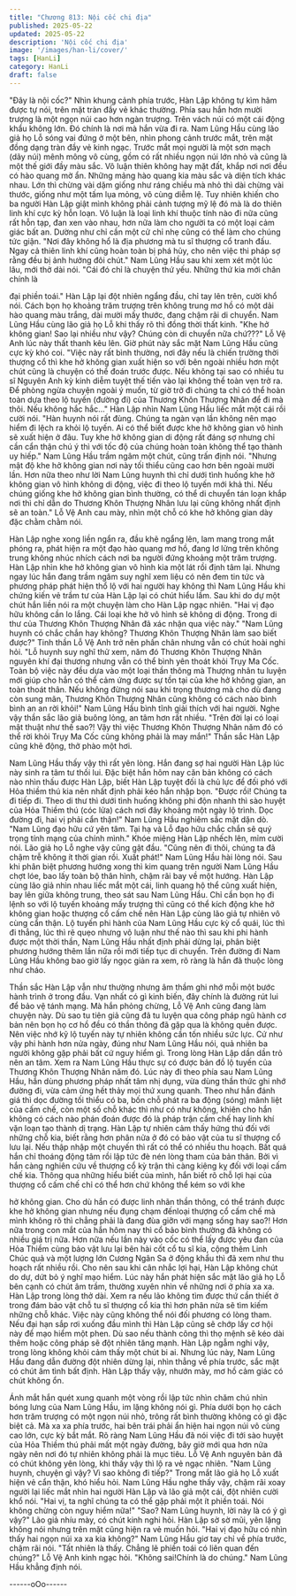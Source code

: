 ```yaml
---
title: "Chương 813: Nội cốc chi địa"
published: 2025-05-22
updated: 2025-05-22
description: 'Nội cốc chi địa'
image: '/images/han-li/cover/'
tags: [HanLi]
category: HanLi
draft: false
---
```


"Đây là nội cốc?" Nhìn khung cảnh phía trước, Hàn Lập không tự
kìm hãm được tự nói, trên mặt tràn đầy vẻ khác thường.
Phía sau hắn hơn mười trượng là một ngọn núi cao hơn ngàn
trượng. Trên vách núi có một cái động khẩu không lớn.
Đó chính là nơi mà hắn vừa đi ra.
Nam Lũng Hầu cùng lão giả họ Lỗ sóng vai đứng ở một bên, nhìn
phong cảnh trước mắt, trên mặt đồng dạng tràn đầy vẻ kinh ngạc.
Trước mắt mọi người là một sơn mạch (dãy núi) mênh mông vô
cùng, gồm có rất nhiều ngọn núi lớn nhỏ và cũng là một thế giới
đầy màu sắc.
Vô luận thiên không hay mặt đất, khắp nơi nơi đều có hào quang
mờ ẩn.
Những mảng hào quang kia màu sắc và diện tích khác nhau. Lớn
thì chừng vài dặm giống như ráng chiều mà nhỏ thì dài chừng vài
thước, giống như một tấm lụa mỏng, vô cùng diễm lệ. Tuy nhiên
khiến cho ba người Hàn Lập giật mình không phải cảnh tượng mỹ
lệ đó mà là do thiên linh khí cực kỳ hỗn loạn. Vô luận là loại linh
khí thuộc tính nào đi nữa cũng rất hỗn tạp, đan xen vào nhau,
hơn nữa làm cho người ta có một loại cảm giác bất an. Dường
như chỉ cần một cử chỉ nhẹ cũng có thể làm cho chúng tức giận.
"Nơi đây không hổ là địa phương mà tu sĩ thượng cổ tranh đấu.
Ngay cả thiên linh khí cũng hoàn toàn bị phá hủy, cho nên việc thi
pháp sợ rằng đều bị ảnh hưởng đôi chút." Nam Lũng Hầu sau khi
xem xét một lúc lâu, mới thở dài nói.
"Cái đó chỉ là chuyện thứ yếu. Những thứ kia mới chân chính là

đại phiền toái." Hàn Lập lại đột nhiên ngẩng đầu, chỉ tay lên trên,
cười khổ nói.
Cách bọn họ khoảng trăm trượng trên không trung mơ hồ có một
dải hào quang màu trắng, dài mười mấy thước, đang chậm rãi di
chuyển.
Nam Lũng Hầu cùng lão giả họ Lỗ khi thấy rõ thì đồng thời thất
kinh.
"Khe hở không gian! Sao lại nhiều như vậy? Chúng còn di chuyển
nữa chứ???" Lỗ Vệ Anh lúc này thất thanh kêu lên.
Giờ phút này sắc mặt Nam Lũng Hầu cũng cực kỳ khó coi.
"Việc này rất bình thường, nơi đây nếu là chiến trường thời
thượng cổ thì khe hở không gian xuất hiện so với bên ngoài nhiều
hơn một chút cũng là chuyện có thể đoán trước được. Nếu không
tại sao có nhiều tu sĩ Nguyên Anh kỳ kinh diễm tuyệt thế tiến vào
lại không thể toàn vẹn trở ra. Để phòng ngừa chuyện ngoài ý
muốn, từ giờ trở đi chúng ta chỉ có thể hoàn toàn dựa theo lộ
tuyến (đường đi) của Thương Khôn Thượng Nhân để đi mà thôi.
Nếu không hắc hắc..." Hàn Lập nhìn Nam Lũng Hầu liếc mắt một
cái rồi cười nói.
"Hàn huynh nói rất đùng. Chúng ta ngàn vạn lần không nên mạo
hiểm đi lệch ra khỏi lộ tuyến. Ai có thể biết được khe hở không
gian vô hình sẽ xuất hiện ở đâu. Tuy khe hở không gian di động
rất đáng sợ nhưng chỉ cần cẩn thận chú ý thì với tốc độ của chúng
hoàn toàn không thể tạo thành uy hiếp." Nam Lũng Hầu trầm
ngâm một chút, cũng trấn định nói.
"Nhưng mật độ khe hở không gian nơi này tối thiểu cũng cao hơn
bên ngoài mười lần. Hơn nữa theo như lời Nam Lũng huynh thì
chỉ dưới tình huống khe hở không gian vô hình không di động,
việc đi theo lộ tuyến mới khả thi. Nếu chúng giống khe hở không
gian bình thường, có thể di chuyển tán loạn khắp nơi thì chỉ dẫn
do Thương Khôn Thượng Nhân lưu lại cũng không nhất định sẽ
an toàn." Lỗ Vệ Anh cau mày, nhìn một chỗ có khe hở không gian
dày đặc chằm chằm nói.

Hàn Lập nghe xong liền ngẩn ra, đầu khẽ ngẩng lên, lam mang
trong mắt phóng ra, phát hiện ra một đạo hào quang mơ hồ, đang
lơ lửng trên không trung không nhúc nhích cách nơi ba người
đứng khoảng một trăm trượng.
Hàn Lập nhìn khe hở không gian vô hình kia một lát rồi định tâm
lại.
Nhưng ngay lúc hắn đang trầm ngâm suy nghĩ xem liệu có nên
đem tin tức và phương pháp phát hiện thổ lộ với hai người hay
không thì Nam Lũng Hầu khi chứng kiến vẻ trầm tư của Hàn Lập
lại có chút hiểu lầm. Sau khi do dự một chút hắn liền nói ra một
chuyện làm cho Hàn Lập ngạc nhiên.
"Hai vị đạo hữu không cần lo lắng. Cái loại khe hở vô hình sẽ
không di động. Trong di thư của Thương Khôn Thượng Nhân đã
xác nhận qua việc này."
"Nam Lũng huynh có chắc chắn hay không? Thương Khôn
Thượng Nhân làm sao biết được?" Tinh thần Lỗ Vệ Anh trở nên
phấn chân nhưng vẫn có chút hoài nghi hỏi.
"Lỗ huynh suy nghĩ thử xem, năm đó Thương Khôn Thượng Nhân
nguyên khí đại thương nhưng vẫn có thể bình yên thoát khỏi Trụy
Ma Cốc. Toàn bộ việc này đều dựa vào một loại thần thông mà
Thượng nhân tu luyện mới giúp cho hắn có thể cảm ứng được sự
tồn tại của khe hở không gian, an toàn thoát thân. Nếu không
đừng nói sau khi trọng thương mà cho dù đang còn sung mãn,
Thương Khôn Thượng Nhân cũng không có cách nào bình bình
an an rời khỏi!" Nam Lũng Hầu bình tĩnh giải thích với hai người.
Nghe vậy thần sắc lão giả buông lỏng, an tâm hơn rất nhiều.
"Trên đời lại có loại mật thuật như thế sao?! Vậy thì việc Thương
Khôn Thượng Nhân năm đó có thể rời khỏi Trụy Ma Cốc cũng
không phải là may mắn!"
Thần sắc Hàn Lập cũng khẽ động, thở phào một hơi.

Nam Lũng Hầu thấy vậy thì rất yên lòng. Hắn đang sợ hai người
Hàn Lập lúc này sinh ra tâm tư thối lui.
Đặc biệt hắn hôm nay căn bản không có cách nào nhìn thấu được
Hàn Lập, biết Hàn Lập tuyệt đối là chủ lực để đối phó với Hỏa
thiềm thú kia nên nhất định phải kéo hắn nhập bọn.
"Được rồi! Chúng ta đi tiếp đi. Theo di thư thì dưới tình huống
không phi độn nhanh thì sào huyệt của Hỏa Thiềm thú (cóc lửa)
cách nơi đây khoảng một ngày lộ trình. Dọc đường đi, hai vị phải
cẩn thận!" Nam Lũng Hầu nghiêm sắc mặt dặn dò.
"Nam Lũng đạo hữu cứ yên tâm. Tại hạ và Lỗ đạo hữu chắc chắn
sẽ quý trọng tính mạng của chính mình." Khóe miệng Hàn Lập
nhếch lên, mỉm cười nói.
Lão giả họ Lỗ nghe vậy cũng gật đầu.
"Cũng nên đi thôi, chúng ta đã chậm trễ không ít thời gian rồi.
Xuất phát!" Nam Lũng Hầu hài lòng nói.
Sau khi phân biệt phương hướng xong thì kim quang trên người
Nam Lũng Hầu chợt lóe, bao lấy toàn bộ thân hình, chậm rãi bay
về một hướng.
Hàn Lập cùng lão giả nhìn nhau liếc mắt một cái, linh quang hộ
thể cũng xuất hiện, bay lên giữa không trung, theo sát sau Nam
Lũng Hầu.
Chỉ cần bọn họ đi lệnh so với lộ tuyến khoảng mấy trượng thì
cũng có thể kích động khe hở không gian hoặc thượng cổ cấm
chế nên Hàn Lập cùng lão giả tự nhiên vô cùng cẩn thận.
Lộ tuyến phi hành của Nam Lũng Hầu cực kỳ cổ quái, lúc thì đi
thẳng, lúc thì rẽ quẹo nhưng vô luận như thế nào thì sau khi phi
hành được một thời thần, Nam Lũng Hầu nhất định phải dừng lại,
phân biệt phương hướng thêm lần nữa rồi mới tiếp tục di chuyển.
Trên đường đi Nam Lũng Hầu không bao giờ lấy ngọc giản ra
xem, rõ ràng là hắn đã thuộc lòng như cháo.

Thần sắc Hàn Lập vẫn như thường nhưng âm thầm ghi nhớ mỗi
một bước hành trình ở trong đầu. Vạn nhất có gì kinh biến, đây
chính là đường rút lui để bảo vệ tánh mạng. Mà hắn phỏng
chừng, Lỗ Vệ Anh cũng đang làm chuyện này.
Dù sao tu tiên giả cũng đã tu luyện qua công pháp ngũ hành cơ
bản nên bọn họ cơ hồ đều có thần thông đã gặp qua là không
quên được. Nên việc nhớ kỹ lộ tuyến này tự nhiên không cần tốn
nhiều sức lực.
Cứ như vậy phi hành hơn nửa ngày, đúng như Nam Lũng Hầu
nói, quả nhiên ba người không gặp phải bất cứ nguy hiểm gì.
Trong lòng Hàn Lập dần dần trỏ nên an tâm. Xem ra Nam Lũng
Hầu thực sự có được bản đồ lộ tuyến của Thương Khôn Thượng
Nhân năm đó.
Lúc này đi theo phía sau Nam Lũng Hầu, hắn dùng phương pháp
nhất tâm nhị dụng, vừa dùng thần thức ghi nhớ đường đi, vừa
cảm ứng hết thảy mọi thứ xung quanh.
Theo như hắn đánh giá thì dọc đường tối thiểu có ba, bốn chỗ
phát ra ba động (sóng) mãnh liệt của cấm chế, còn một số chỗ
khác thì như có như không, khiên cho hắn không có cách nào
phán đoán được đó là pháp trận cấm chế hay linh khí vặn loạn
tạo thành dị trạng.
Hàn Lập tự nhiên cảm thấy hứng thú đối với những chỗ kia, biết
rằng hơn phân nửa ở đó có bảo vật của tu sĩ thượng cổ lưu lại.
Nếu thập nhập một chuyến thì rất có thể có nhiều thu hoạch.
Bất quá hắn chỉ thoáng động tâm rồi lập tức đè nén lòng tham của
bản thân.
Bởi vì hắn càng nghiên cứu về thượng cổ kỳ trận thì càng kiêng
kỵ đối với loại cấm chế kia.
Thông qua những hiểu biết của mình, hắn biết rõ chỗ lợi hại của
thượng cổ cấm chế chỉ có thể hơn chứ không thể kém so với khe

hở không gian.
Cho dù hắn có được linh nhãn thần thông, có thể tránh được khe
hở không gian nhưng nếu đụng chạm đếnloại thượng cổ cấm chế
mà mình không rõ thì chẳng phải là đang đùa giỡn với mạng sống
hay sao?! Hơn nữa trong con mắt của hắn hôm nay thì cổ bảo
bình thường đã không có nhiều giá trị nữa.
Hơn nữa nếu lần này vào cốc có thể lấy được yêu đan của Hỏa
Thiềm cùng bảo vật lưu lại bên hài cốt cổ tu sĩ kia, cộng thêm
Linh Chúc quả và một lượng lớn Cương Ngân Sa ở động khẩu thì
đã xem như thu hoạch rất nhiều rồi.
Cho nên sau khi cân nhắc lợi hại, Hàn Lập không chút do dự, dứt
bỏ ý nghĩ mạo hiểm.
Lúc này hắn phát hiện sắc mặt lão giả họ Lỗ bên cạnh có chút âm
trầm, thường xuyên nhìn về những nơi ở phía xa xa.
Hàn Lập trong lòng thở dài.
Xem ra nếu lão không tìm được thứ cần thiết ở trong đám bảo vật
chỗ tu sĩ thượng cổ kia thì hơn phân nửa sẽ tìm kiếm những chỗ
khác.
Việc này cũng không thể nói đối phương có lòng tham. Nếu đại
hạn sắp rơi xuống đầu mình thì Hàn Lập cũng sẽ chớp lấy cơ hội
này để mạo hiểm một phen.
Dù sao nếu thành công thì thọ mệnh sẽ kéo dài thêm hoặc công
pháp sẽ đột nhiên tăng mạnh.
Hàn Lập ngẫm nghi vậy, trong lòng không khỏi cảm thấy một chút
bi ai.
Nhưng lúc này, Nam Lũng Hầu đang dẫn đường đột nhiên dừng
lại, nhìn thẳng về phía trước, sắc mặt có chút âm tình bất định.
Hàn Lập thấy vậy, nhướn mày, mơ hồ cảm giác có chút không ổn.

Ánh mắt hắn quét xung quanh một vòng rồi lập tức nhìn chăm chú
nhìn bóng lưng của Nam Lũng Hầu, im lặng không nói gì.
Phía dưới bọn họ cách hơn trăm trượng có một ngọn núi nhỏ,
trông rất bình thường không có gì đặc biệt cả. Mà xa xa phía
trước, hai bên trái phải ẩn hiện hai ngọn núi vô cùng cao lớn, cực
kỳ bắt mắt.
Rõ ràng Nam Lũng Hầu đã nói việc đi tới sào huyệt của Hỏa
Thiềm thú phải mất một ngày đường, bây giờ mới qua hơn nửa
ngày nên nơi đó tự nhiên không phải là mục tiêu.
Lỗ Vệ Anh nguyên bản đã có chút không yên lòng, khi thấy vậy thì
lộ ra vẻ ngạc nhiên.
"Nam Lũng huynh, chuyện gì vậy? Vì sao không đi tiếp?" Trong
mắt lão giả họ Lỗ xuất hiện vẻ cẩn thận, khó hiểu hỏi.
Nam Lũng Hầu nghe thấy vậy, chậm rãi xoay người lại liếc mắt
nhìn hai người Hàn Lập và lão giả một cái, đột nhiên cười khổ
nói.
"Hai vị, ta nghĩ chúng ta có thể gặp phải một ít phiền toái. Nói
không chừng còn nguy hiểm nữa!"
"Sao? Nam Lũng huynh, lời này là có ý gì vậy?" Lão giả nhíu mày,
có chút kinh nghi hỏi.
Hàn Lập sờ sờ mũi, yên lặng không nói nhưng trên mặt cũng hiện
ra vẻ muốn hỏi.
"Hai vị đạo hữu có nhìn thấy hai ngọn núi xa xa kia không?" Nam
Lũng Hầu giơ tay chỉ về phía trước, chậm rãi nói.
"Tất nhiên là thấy. Chẳng lẽ phiền toái có liên quan đến chúng?"
Lỗ Vệ Anh kinh ngạc hỏi.
"Không sai!Chính là do chúng." Nam Lũng Hầu khẳng định nói.

------oOo------
